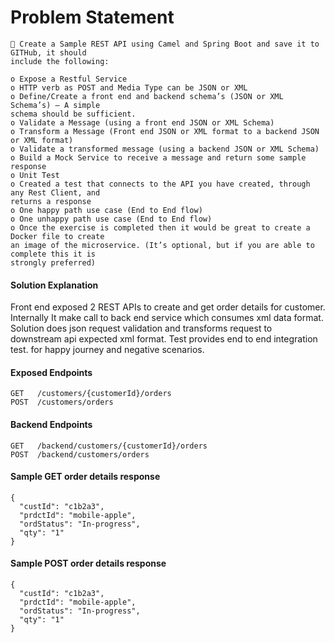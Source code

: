 # Problem Statement

```
 Create a Sample REST API using Camel and Spring Boot and save it to GITHub, it should
include the following:
```
```
o Expose a Restful Service
o HTTP verb as POST and Media Type can be JSON or XML
o Define/Create a front end and backend schema’s (JSON or XML Schema’s) – A simple
schema should be sufficient.
o Validate a Message (using a front end JSON or XML Schema)
o Transform a Message (Front end JSON or XML format to a backend JSON or XML format)
o Validate a transformed message (using a backend JSON or XML Schema)
o Build a Mock Service to receive a message and return some sample response
o Unit Test
o Created a test that connects to the API you have created, through any Rest Client, and
returns a response
o One happy path use case (End to End flow)
o One unhappy path use case (End to End flow)
o Once the exercise is completed then it would be great to create a Docker file to create
an image of the microservice. (It’s optional, but if you are able to complete this it is
strongly preferred)
```
#### Solution Explanation

Front end exposed 2 REST APIs to create and get order details for customer. Internally It make call to back end service which consumes xml data format. Solution does json request validation and transforms request to downstream api expected xml format. Test provides end to end integration test. for happy journey and negative scenarios. 

#### Exposed Endpoints
```
GET   /customers/{customerId}/orders
POST  /customers/orders
```

#### Backend Endpoints
```
GET   /backend/customers/{customerId}/orders
POST  /backend/customers/orders
```

#### Sample GET order details response 
```
{
  "custId": "c1b2a3",
  "prdctId": "mobile-apple",
  "ordStatus": "In-progress",
  "qty": "1"
}
```

#### Sample POST order details response 
```
{
  "custId": "c1b2a3",
  "prdctId": "mobile-apple",
  "ordStatus": "In-progress",
  "qty": "1"
}
```



